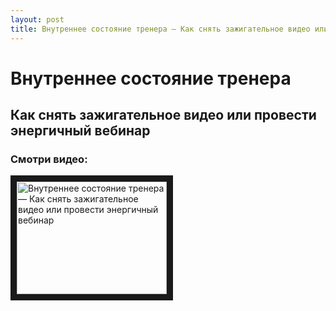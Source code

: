 ```yaml
---
layout: post
title: Внутреннее состояние тренера — Как снять зажигательное видео или провести энергичный вебинар
---
```


# Внутреннее состояние тренера

## Как снять зажигательное видео или провести энергичный вебинар

### Смотри видео:

<a href="http://www.youtube.com/watch?feature=player_embedded&v=AJIvqpGqVWE
" target="_blank"><img src="http://img.youtube.com/vi/AJIvqpGqVWE/0.jpg" 
alt="Внутреннее состояние тренера — Как снять зажигательное видео или провести энергичный вебинар" width="240" height="180" border="10" /></a>

